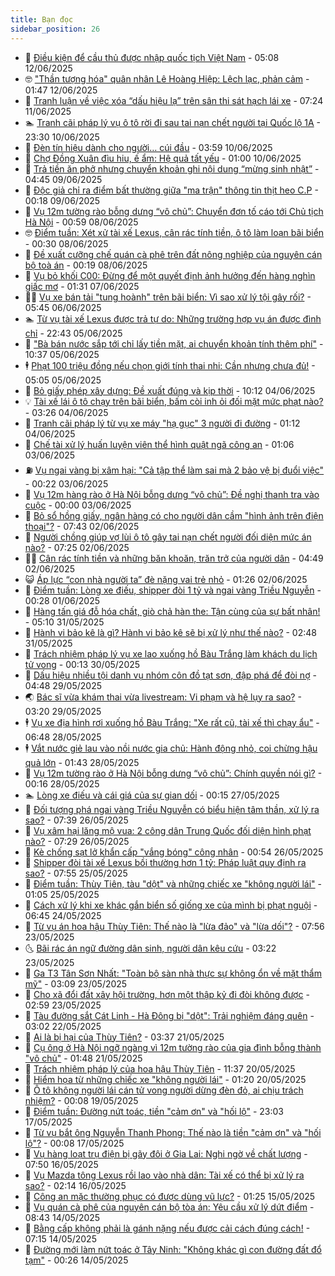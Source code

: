 ```yaml
---
title: Bạn đọc
sidebar_position: 26
---
```


<!-- dantri-ban-doc:START -->
- 🦒 [Điều kiện để cầu thủ được nhập quốc tịch Việt Nam](https://dantri.com.vn/ban-doc/dieu-kien-de-cau-thu-duoc-nhap-quoc-tich-viet-nam-20250612111126509.htm) - 05:08 12/06/2025
- 🤓 [&quot;Thần tượng hóa&quot; quân nhân Lê Hoàng Hiệp: Lệch lạc, phản cảm](https://dantri.com.vn/ban-doc/than-tuong-hoa-quan-nhan-le-hoang-hiep-lech-lac-phan-cam-20250612010432095.htm) - 01:47 12/06/2025
- 🐻 [Tranh luận về việc xóa “dấu hiệu lạ” trên sân thi sát hạch lái xe](https://dantri.com.vn/ban-doc/tranh-luan-ve-viec-xoa-dau-hieu-la-tren-san-thi-sat-hach-lai-xe-20250611121146424.htm) - 07:24 11/06/2025
- 🏊 [Tranh cãi pháp lý vụ ô tô rời đi sau tai nạn chết người tại Quốc lộ 1A](https://dantri.com.vn/ban-doc/tranh-cai-phap-ly-vu-o-to-roi-di-sau-tai-nan-chet-nguoi-tai-quoc-lo-1a-20250611005709739.htm) - 23:30 10/06/2025
- 💄 [Đèn tín hiệu dành cho người… cúi đầu](https://dantri.com.vn/ban-doc/den-tin-hieu-danh-cho-nguoi-cui-dau-20250610105831665.htm) - 03:59 10/06/2025
- 🫣 [Chợ Đồng Xuân đìu hiu, ế ẩm: Hệ quả tất yếu](https://dantri.com.vn/ban-doc/cho-dong-xuan-diu-hiu-e-am-he-qua-tat-yeu-20250609122448169.htm) - 01:00 10/06/2025
- 🎃 [Trả tiền ăn phở nhưng chuyển khoản ghi nội dung “mừng sinh nhật”](https://dantri.com.vn/ban-doc/tra-tien-an-pho-nhung-chuyen-khoan-ghi-noi-dung-mung-sinh-nhat-20250609114532228.htm) - 04:45 09/06/2025
- 🦄 [Độc giả chỉ ra điểm bất thường giữa &quot;ma trận&quot; thông tin thịt heo C.P](https://dantri.com.vn/ban-doc/doc-gia-chi-ra-diem-bat-thuong-giua-ma-tran-thong-tin-thit-heo-cp-20250604002509327.htm) - 00:18 09/06/2025
- 💯 [Vụ 12m tường rào bỗng dưng “vô chủ”: Chuyển đơn tố cáo tới Chủ tịch Hà Nội](https://dantri.com.vn/ban-doc/vu-12m-tuong-rao-bong-dung-vo-chu-chuyen-don-to-cao-toi-chu-tich-ha-noi-20250607054212047.htm) - 00:59 08/06/2025
- 🤓 [Điểm tuần: Xét xử tài xế Lexus, cân rác tính tiền, ô tô làm loạn bãi biển](https://dantri.com.vn/ban-doc/diem-tuan-xet-xu-tai-xe-lexus-can-rac-tinh-tien-o-to-lam-loan-bai-bien-20250607230908468.htm) - 00:30 08/06/2025
- 🥷 [Đề xuất cưỡng chế quán cà phê trên đất nông nghiệp của nguyên cán bộ toà án](https://dantri.com.vn/ban-doc/de-xuat-cuong-che-quan-ca-phe-tren-dat-nong-nghiep-cua-nguyen-can-bo-toa-an-20250607180728247.htm) - 00:19 08/06/2025
- 🐻 [Vụ bỏ khối C00: Đừng để một quyết định ảnh hưởng đến hàng nghìn giấc mơ](https://dantri.com.vn/ban-doc/vu-bo-khoi-c00-dung-de-mot-quyet-dinh-anh-huong-den-hang-nghin-giac-mo-20250607083105172.htm) - 01:31 07/06/2025
- 🧑‍💻 [Vụ xe bán tải &quot;tung hoành&quot; trên bãi biển: Vì sao xử lý tội gây rối?](https://dantri.com.vn/ban-doc/vu-xe-ban-tai-tung-hoanh-tren-bai-bien-vi-sao-xu-ly-toi-gay-roi-20250605153717056.htm) - 05:45 06/06/2025
- 🏊 [Từ vụ tài xế Lexus được trả tự do: Những trường hợp vụ án được đình chỉ](https://dantri.com.vn/ban-doc/tu-vu-tai-xe-lexus-duoc-tra-tu-do-nhung-truong-hop-vu-an-duoc-dinh-chi-20250606005120441.htm) - 22:43 05/06/2025
- 🦆 [&quot;Bà bán nước sắp tới chỉ lấy tiền mặt, ai chuyển khoản tính thêm phí&quot;](https://dantri.com.vn/ban-doc/ba-ban-nuoc-sap-toi-chi-lay-tien-mat-ai-chuyen-khoan-tinh-them-phi-20250605172347005.htm) - 10:37 05/06/2025
- 🕴 [Phạt 100 triệu đồng nếu chọn giới tính thai nhi: Cần nhưng chưa đủ!](https://dantri.com.vn/ban-doc/phat-100-trieu-dong-neu-chon-gioi-tinh-thai-nhi-can-nhung-chua-du-20250605120538600.htm) - 05:05 05/06/2025
- 🌈 [Bỏ giấy phép xây dựng: Đề xuất đúng và kịp thời](https://dantri.com.vn/ban-doc/bo-giay-phep-xay-dung-de-xuat-dung-va-kip-thoi-20250604171156570.htm) - 10:12 04/06/2025
- 💡 [Tài xế lái ô tô chạy trên bãi biển, bấm còi inh ỏi đối mặt mức phạt nào?](https://dantri.com.vn/ban-doc/tai-xe-lai-o-to-chay-tren-bai-bien-bam-coi-inh-oi-doi-mat-muc-phat-nao-20250604085906296.htm) - 03:26 04/06/2025
- 🐻 [Tranh cãi pháp lý từ vụ xe máy &quot;hạ gục&quot; 3 người đi đường](https://dantri.com.vn/ban-doc/tranh-cai-phap-ly-tu-vu-xe-may-ha-guc-3-nguoi-di-duong-20250603232357285.htm) - 01:12 04/06/2025
- 💪 [Chế tài xử lý huấn luyện viên thể hình quật ngã công an](https://dantri.com.vn/ban-doc/che-tai-xu-ly-huan-luyen-vien-the-hinh-quat-nga-cong-an-20250602185850536.htm) - 01:06 03/06/2025
- ⛽️ [Vụ ngai vàng bị xâm hại: &quot;Cả tập thể làm sai mà 2 bảo vệ bị đuổi việc&quot;](https://dantri.com.vn/ban-doc/vu-ngai-vang-bi-xam-hai-ca-tap-the-lam-sai-ma-2-bao-ve-bi-duoi-viec-20250603062717204.htm) - 00:22 03/06/2025
- 🦍 [Vụ 12m hàng rào ở Hà Nội bỗng dưng “vô chủ”: Đề nghị thanh tra vào cuộc](https://dantri.com.vn/ban-doc/vu-12m-hang-rao-o-ha-noi-bong-dung-vo-chu-de-nghi-thanh-tra-vao-cuoc-20250601172459204.htm) - 00:00 03/06/2025
- 🤖 [Bỏ sổ hồng giấy, ngân hàng có cho người dân cầm &quot;hình ảnh trên điện thoại&quot;?](https://dantri.com.vn/ban-doc/bo-so-hong-giay-ngan-hang-co-cho-nguoi-dan-cam-hinh-anh-tren-dien-thoai-20250602114044261.htm) - 07:43 02/06/2025
- 🌈 [Người chồng giúp vợ lùi ô tô gây tai nạn chết người đối diện mức án nào?](https://dantri.com.vn/ban-doc/nguoi-chong-giup-vo-lui-o-to-gay-tai-nan-chet-nguoi-doi-dien-muc-an-nao-20250602120309062.htm) - 07:25 02/06/2025
- 👨‍🏫 [Cân rác tính tiền và những băn khoăn, trăn trở của người dân](https://dantri.com.vn/ban-doc/can-rac-tinh-tien-va-nhung-ban-khoan-tran-tro-cua-nguoi-dan-20250602112518572.htm) - 04:49 02/06/2025
- 😺 [Áp lực “con nhà người ta” đè nặng vai trẻ nhỏ](https://dantri.com.vn/ban-doc/ap-luc-con-nha-nguoi-ta-de-nang-vai-tre-nho-20250602082644669.htm) - 01:26 02/06/2025
- 🎃 [Điểm tuần: Lòng xe điếu, shipper đòi 1 tỷ và ngai vàng Triều Nguyễn](https://dantri.com.vn/ban-doc/diem-tuan-long-xe-dieu-shipper-doi-1-ty-va-ngai-vang-trieu-nguyen-20250601012151769.htm) - 00:28 01/06/2025
- 🚀 [Hàng tấn giá đỗ hóa chất, giò chả hàn the: Tận cùng của sự bất nhân!](https://dantri.com.vn/ban-doc/hang-tan-gia-do-hoa-chat-gio-cha-han-the-tan-cung-cua-su-bat-nhan-20250531113512430.htm) - 05:10 31/05/2025
- 🧐 [Hành vi bảo kê là gì? Hành vi bảo kê sẽ bị xử lý như thế nào?](https://dantri.com.vn/ban-doc/hanh-vi-bao-ke-la-gi-hanh-vi-bao-ke-se-bi-xu-ly-nhu-the-nao-20250531094814003.htm) - 02:48 31/05/2025
- 🌋 [Trách nhiệm pháp lý vụ xe lao xuống hồ Bàu Trắng làm khách du lịch tử vong](https://dantri.com.vn/ban-doc/trach-nhiem-phap-ly-vu-xe-lao-xuong-ho-bau-trang-lam-khach-du-lich-tu-vong-20250529170137762.htm) - 00:13 30/05/2025
- 🦏 [Dấu hiệu nhiều tội danh vụ nhóm côn đồ tạt sơn, đập phá để đòi nợ](https://dantri.com.vn/ban-doc/dau-hieu-nhieu-toi-danh-vu-nhom-con-do-tat-son-dap-pha-de-doi-no-20250529114223212.htm) - 04:48 29/05/2025
- 🌏 [Bác sĩ vừa khám thai vừa livestream: Vi phạm và hệ lụy ra sao?](https://dantri.com.vn/ban-doc/bac-si-vua-kham-thai-vua-livestream-vi-pham-va-he-luy-ra-sao-20250529102049265.htm) - 03:20 29/05/2025
- 🕴 [Vụ xe địa hình rơi xuống hồ Bàu Trắng: &quot;Xe rất cũ, tài xế thì chạy ẩu&quot;](https://dantri.com.vn/ban-doc/vu-xe-dia-hinh-roi-xuong-ho-bau-trang-xe-rat-cu-tai-xe-thi-chay-au-20250528124722647.htm) - 06:48 28/05/2025
- 🕴 [Vắt nước giẻ lau vào nồi nước gia chủ: Hành động nhỏ, coi chừng hậu quả lớn](https://dantri.com.vn/ban-doc/vat-nuoc-gie-lau-vao-noi-nuoc-gia-chu-hanh-dong-nho-coi-chung-hau-qua-lon-20250527210244308.htm) - 01:43 28/05/2025
- 🎉 [Vụ 12m tường rào ở Hà Nội bỗng dưng “vô chủ”: Chính quyền nói gì?](https://dantri.com.vn/ban-doc/vu-12m-tuong-rao-o-ha-noi-bong-dung-vo-chu-chinh-quyen-noi-gi-20250528055822974.htm) - 00:16 28/05/2025
- 🏊 [Lòng xe điếu và cái giá của sự gian dối](https://dantri.com.vn/ban-doc/long-xe-dieu-va-cai-gia-cua-su-gian-doi-20250527002939231.htm) - 00:15 27/05/2025
- 🦣 [Đối tượng phá ngai vàng Triều Nguyễn có biểu hiện tâm thần, xử lý ra sao?](https://dantri.com.vn/ban-doc/doi-tuong-pha-ngai-vang-trieu-nguyen-co-bieu-hien-tam-than-xu-ly-ra-sao-20250526142550053.htm) - 07:39 26/05/2025
- 💫 [Vụ xâm hại lăng mộ vua: 2 công dân Trung Quốc đối diện hình phạt nào?](https://dantri.com.vn/ban-doc/vu-xam-hai-lang-mo-vua-2-cong-dan-trung-quoc-doi-dien-hinh-phat-nao-20250526091129422.htm) - 07:29 26/05/2025
- 🌈 [Kè chống sạt lở khẩn cấp &quot;vắng bóng&quot; công nhân](https://dantri.com.vn/ban-doc/ke-chong-sat-lo-khan-cap-vang-bong-cong-nhan-20250523125656034.htm) - 00:54 26/05/2025
- 🫣 [Shipper đòi tài xế Lexus bồi thường hơn 1 tỷ: Pháp luật quy định ra sao?](https://dantri.com.vn/ban-doc/shipper-doi-tai-xe-lexus-boi-thuong-hon-1-ty-phap-luat-quy-dinh-ra-sao-20250525105755131.htm) - 07:55 25/05/2025
- 🎉 [Điểm tuần: Thùy Tiên, tàu &quot;dột&quot; và những chiếc xe &quot;không người lái&quot;](https://dantri.com.vn/ban-doc/diem-tuan-thuy-tien-tau-dot-va-nhung-chiec-xe-khong-nguoi-lai-20250524212301930.htm) - 01:05 25/05/2025
- 🥸 [Cách xử lý khi xe khác gắn biển số giống xe của mình bị phạt nguội](https://dantri.com.vn/ban-doc/cach-xu-ly-khi-xe-khac-gan-bien-so-giong-xe-cua-minh-bi-phat-nguoi-20250524134538291.htm) - 06:45 24/05/2025
- 🦄 [Từ vụ án hoa hậu Thùy Tiên: Thế nào là &quot;lừa đảo&quot; và &quot;lừa dối&quot;?](https://dantri.com.vn/ban-doc/tu-vu-an-hoa-hau-thuy-tien-the-nao-la-lua-dao-va-lua-doi-20250523080759557.htm) - 07:56 23/05/2025
- 🌜 [Bãi rác án ngữ đường dân sinh, người dân kêu cứu](https://dantri.com.vn/ban-doc/bai-rac-an-ngu-duong-dan-sinh-nguoi-dan-keu-cuu-20250523080303806.htm) - 03:22 23/05/2025
- 🎉 [Ga T3 Tân Sơn Nhất: &quot;Toàn bộ sàn nhà thực sự không ổn về mặt thẩm mỹ&quot;](https://dantri.com.vn/ban-doc/ga-t3-tan-son-nhat-toan-bo-san-nha-thuc-su-khong-on-ve-mat-tham-my-20250522172617155.htm) - 03:09 23/05/2025
- 🦄 [Cho xã đổi đất xây hội trường, hơn một thập kỷ đi đòi không được](https://dantri.com.vn/ban-doc/cho-xa-doi-dat-xay-hoi-truong-hon-mot-thap-ky-di-doi-khong-duoc-20250522145959170.htm) - 02:59 23/05/2025
- 🧰 [Tàu đường sắt Cát Linh - Hà Đông bị &quot;dột&quot;: Trải nghiệm đáng quên](https://dantri.com.vn/ban-doc/tau-duong-sat-cat-linh-ha-dong-bi-dot-trai-nghiem-dang-quen-20250522095737626.htm) - 03:02 22/05/2025
- 🤡 [Ai là bị hại của Thùy Tiên?](https://dantri.com.vn/ban-doc/ai-la-bi-hai-cua-thuy-tien-20250520142013583.htm) - 03:37 21/05/2025
- 💫 [Cụ ông ở Hà Nội ngỡ ngàng vì 12m tường rào của gia đình bỗng thành &quot;vô chủ&quot;](https://dantri.com.vn/ban-doc/cu-ong-o-ha-noi-ngo-ngang-vi-12m-tuong-rao-cua-gia-dinh-bong-thanh-vo-chu-20250520095011070.htm) - 01:48 21/05/2025
- 🦏 [Trách nhiệm pháp lý của hoa hậu Thùy Tiên](https://dantri.com.vn/ban-doc/trach-nhiem-phap-ly-cua-hoa-hau-thuy-tien-20250520155230831.htm) - 11:37 20/05/2025
- 🧠 [Hiểm họa từ những chiếc xe &quot;không người lái&quot;](https://dantri.com.vn/ban-doc/hiem-hoa-tu-nhung-chiec-xe-khong-nguoi-lai-20250520081337027.htm) - 01:20 20/05/2025
- 🫶 [Ô tô không người lái cán tử vong người dừng đèn đỏ, ai chịu trách nhiệm?](https://dantri.com.vn/ban-doc/o-to-khong-nguoi-lai-can-tu-vong-nguoi-dung-den-do-ai-chiu-trach-nhiem-20250518233003707.htm) - 00:08 19/05/2025
- 💼 [Điểm tuần: Đường nứt toác, tiền &quot;cảm ơn&quot; và &quot;hối lộ&quot;](https://dantri.com.vn/ban-doc/diem-tuan-duong-nut-toac-tien-cam-on-va-hoi-lo-20250517000910876.htm) - 23:03 17/05/2025
- 👺 [Từ vụ bắt ông Nguyễn Thanh Phong: Thế nào là tiền &quot;cảm ơn&quot; và &quot;hối lộ&quot;?](https://dantri.com.vn/ban-doc/tu-vu-bat-ong-nguyen-thanh-phong-the-nao-la-tien-cam-on-va-hoi-lo-20250516235932390.htm) - 00:08 17/05/2025
- 🥳 [Vụ hàng loạt trụ điện bị gãy đôi ở Gia Lai: Nghi ngờ về chất lượng](https://dantri.com.vn/ban-doc/vu-hang-loat-tru-dien-bi-gay-doi-o-gia-lai-nghi-ngo-ve-chat-luong-20250516111841047.htm) - 07:50 16/05/2025
- 🦄 [Vụ Mazda tông Lexus rồi lao vào nhà dân: Tài xế có thể bị xử lý ra sao?](https://dantri.com.vn/ban-doc/vu-mazda-tong-lexus-roi-lao-vao-nha-dan-tai-xe-co-the-bi-xu-ly-ra-sao-20250516003425434.htm) - 02:14 16/05/2025
- 🎡 [Công an mặc thường phục có được dùng vũ lực?](https://dantri.com.vn/ban-doc/cong-an-mac-thuong-phuc-co-duoc-dung-vu-luc-20250515003917534.htm) - 01:25 15/05/2025
- 💫 [Vụ quán cà phê của nguyên cán bộ tòa án: Yêu cầu xử lý dứt điểm](https://dantri.com.vn/ban-doc/vu-quan-ca-phe-cua-nguyen-can-bo-toa-an-yeu-cau-xu-ly-dut-diem-20250513181331597.htm) - 08:43 14/05/2025
- 💫 [Bằng cấp không phải là gánh nặng nếu được cải cách đúng cách!](https://dantri.com.vn/ban-doc/bang-cap-khong-phai-la-ganh-nang-neu-duoc-cai-cach-dung-cach-20250514141545862.htm) - 07:15 14/05/2025
- 💪 [Đường mới làm nứt toác ở Tây Ninh: &quot;Không khác gì con đường đất đổ tạm&quot;](https://dantri.com.vn/ban-doc/duong-moi-lam-nut-toac-o-tay-ninh-khong-khac-gi-con-duong-dat-do-tam-20250514002809149.htm) - 00:26 14/05/2025<!-- dantri-ban-doc:END -->
